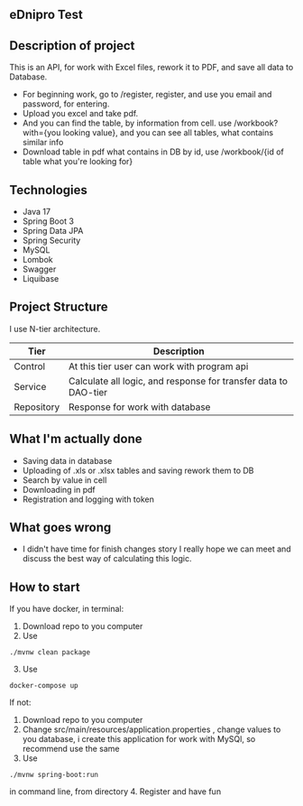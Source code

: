 ## eDnipro Test

## Description of project

This is an API, for work with Excel files, rework it to PDF, 
and save all data to Database.
- For beginning work, go to /register, register, and use you email and password, for entering.
- Upload you excel and take pdf.
- And you can find the table, by information from cell. use /workbook?with={you looking value}, and you can see all tables, what contains similar info
- Download table in pdf what contains in DB by id, use /workbook/{id of table what you're looking for}

## Technologies

- Java 17
- Spring Boot 3
- Spring Data JPA
- Spring Security
- MySQL
- Lombok
- Swagger
- Liquibase

## Project Structure

I use N-tier architecture.

| Tier       | Description                                                     |
|------------|-----------------------------------------------------------------|
| Control    | At this tier user can work with program api                     |
| Service    | Calculate all logic, and response for transfer data to DAO-tier |
| Repository | Response for work with database                                 |

## What I'm actually done

- Saving data in database
- Uploading of .xls or .xlsx tables and saving rework them to DB 
- Search by value in cell
- Downloading in pdf
- Registration and logging with token

## What goes wrong

- I didn't have time for finish changes story
I really hope we can meet and discuss the best way of calculating this logic.

## How to start

If you have docker, in terminal:
1. Download repo to you computer
2. Use
````
./mvnw clean package
````
3. Use
````
docker-compose up
````

If not:
1. Download repo to you computer
2. Change 
src/main/resources/application.properties
, change values to you database, i create this application for work with MySQl, so recommend use the same  
3. Use 
```
./mvnw spring-boot:run
```` 
in command line, from directory
4. Register and have fun
